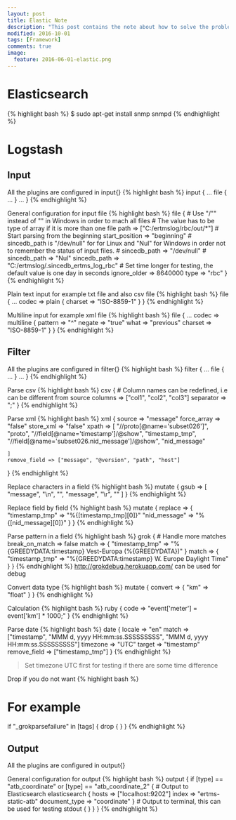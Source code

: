 ```yaml
---
layout: post
title: Elastic Note
description: "This post contains the note about how to solve the problem happened when using Elastic."
modified: 2016-10-01
tags: [Framework]
comments: true
image:
  feature: 2016-06-01-elastic.png
---
```


# Elasticsearch

{% highlight bash %}
$ sudo apt-get install snmp snmpd
{% endhighlight %}



# Logstash

## Input

All the plugins are configured in input{}
{% highlight bash %}
input {
    ...
    file {
        ...
    }
    ...
}
{% endhighlight %}

General configuration for input file
{% highlight bash %}
file {
    # Use "/"" instead of "\" in Windows in order to mach all files
    # The value has to be type of array if it is more than one file
    path => ["C:/ertmslog/rbc/out/*"]
    # Start parsing from the beginning
    start_position => "beginning"
    # sincedb_path is "/dev/null" for for Linux and "Nul" for Windows in order not to remember the status of input files.
    # sincedb_path => "/dev/null"
    # sincedb_path => "Nul"
    sincedb_path => "C:/ertmslog/.sincedb_ertms_log_rbc"
    # Set time longer for testing, the default value is one day in seconds
    ignore_older => 8640000
    type => "rbc"
}
{% endhighlight %}

Plain text input for example txt file and also csv file
{% highlight bash %}
file {
    ...
    codec => plain {
        charset => "ISO-8859-1"
    }
}
{% endhighlight %}

Multiline input for example xml file
{% highlight bash %}
file {
    ...
    codec => multiline {
        pattern => "^<packet>"
        negate => "true"
        what => "previous"
        charset => "ISO-8859-1"
    }
}
{% endhighlight %}


## Filter

All the plugins are configured in filter{}
{% highlight bash %}
filter {
    ...
    file {
        ...
    }
    ...
}
{% endhighlight %}

Parse csv
{% highlight bash %}
csv {
    # Column names can be redefined, i.e can be different from source
    columns => ["col1", "col2", "col3"]
    separator => ";"
}
{% endhighlight %}

Parse xml
{% highlight bash %}
xml {
    source => "message"
    force_array => "false"
    store_xml => "false"
    xpath => [
        "//proto[@name='subset026']", "proto",
        "//field[@name='timestamp']/@show", "timestamp_tmp",
        "//field[@name='subset026.nid_message']/@show", "nid_message"

    ]
    remove_field => ["message", "@version", "path", "host"]
}
{% endhighlight %}

Replace characters in a field
{% highlight bash %}
mutate {
    gsub => [
        "message", "\n", "",
        "message", "\r", ""
   ]
}
{% endhighlight %}

Replace field by field
{% highlight bash %}
mutate {
    replace => {
        "timestamp_tmp" => "%{[timestamp_tmp][0]}"
        "nid_message" => "%{[nid_message][0]}"
     }
}
{% endhighlight %}

Parse pattern in a field
{% highlight bash %}
grok {
    # Handle more matches
    break_on_match => false
    match => {
        "timestamp_tmp" => "%{GREEDYDATA:timestamp} Vest-Europa (%{GREEDYDATA})"
    }
    match => {
        "timestamp_tmp" => "%{GREEDYDATA:timestamp} W. Europe Daylight Time"
    }
}
{% endhighlight %}
<a href="http://grokdebug.herokuapp.com/" target="_blank">http://grokdebug.herokuapp.com/</a> can be used for debug

Convert data type
{% highlight bash %}
mutate {
    convert => {
        "km" => "float"
    }
}
{% endhighlight %}

Calculation
{% highlight bash %}
ruby {
    code => "event['meter'] = event['km'] * 1000;"
}
{% endhighlight %}

Parse date
{% highlight bash %}
date {
    locale => "en"
    match => ["timestamp", "MMM d, yyyy HH:mm:ss.SSSSSSSSS", "MMM  d, yyyy HH:mm:ss.SSSSSSSSS"]
    timezone => "UTC"
    target => "timestamp"
    remove_field => ["timestamp_tmp"]
}
{% endhighlight %}
> Set timezone UTC first for testing if there are some time difference

Drop if you do not want
{% highlight bash %}
# For example
if "_grokparsefailure" in [tags] {
    drop { }
}
{% endhighlight %}

## Output

All the plugins are configured in output{}

General configuration for output
{% highlight bash %}
output {
    if [type] == "atb_coordinate" or [type] == "atb_coordinate_2" {
        # Output to Elasticsearch
        elasticsearch {
            hosts => ["localhost:9202"]
            index => "ertms-static-atb"
            document_type => "coordinate"
        }
        # Output to terminal, this can be used for testing
        stdout { }
    }
}
{% endhighlight %}